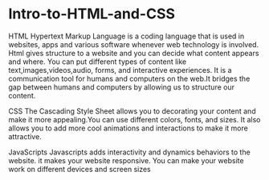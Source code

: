# Intro-to-HTML-and-CSS

HTML
Hypertext Markup Language is a coding language that is used in websites, apps and various software whenever web technology is involved. Html gives structure to a website and you can decide what content appears and where. You can put different types of content like text,images,videos,audio, forms, and interactive experiences.
It is a communication tool for humans and computers on the web.It bridges the gap between humans and computers by allowing us to structure our content.

CSS
The Cascading Style Sheet allows you to decorating your content and make it more appealing.You can use different colors, fonts, and sizes. It also allows you to add more cool animations and interactions to make it more attractive.

JavaScripts
Javascripts adds interactivity and dynamics behaviors to the website. it makes your website responsive.
You can make your website work on different devices and screen sizes
